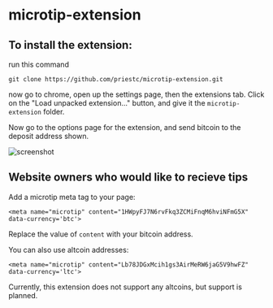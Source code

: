 # microtip-extension

## To install the extension:

run this command

    git clone https://github.com/priestc/microtip-extension.git

now go to chrome, open up the settings page, then the extensions tab. Click on the
"Load unpacked extension..." button, and give it the `microtip-extension` folder.

Now go to the options page for the extension, and send bitcoin to the deposit address
shown.

![screenshot](http://i.imgur.com/OmclWHr.png)


## Website owners who would like to recieve tips

Add a microtip meta tag to your page:

    <meta name="microtip" content="1HWpyFJ7N6rvFkq3ZCMiFnqM6hviNFmG5X" data-currency='btc'>

Replace the value of `content` with your bitcoin address.

You can also use altcoin addresses:

    <meta name="microtip" content="Lb78JDGxMcih1gs3AirMeRW6jaG5V9hwFZ" data-currency='ltc'>

Currently, this extension does not support any altcoins, but support is planned.
